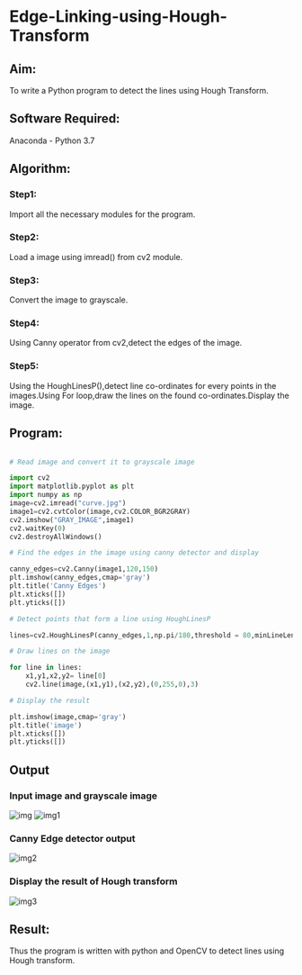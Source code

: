 # Edge-Linking-using-Hough-Transform
## Aim:
To write a Python program to detect the lines using Hough Transform.

## Software Required:
Anaconda - Python 3.7

## Algorithm:
### Step1:

Import all the necessary modules for the program.

### Step2:

Load a image using imread() from cv2 module.

### Step3:

Convert the image to grayscale.

### Step4:

Using Canny operator from cv2,detect the edges of the image.

### Step5:

Using the HoughLinesP(),detect line co-ordinates for every points in the images.Using For loop,draw the lines on the found co-ordinates.Display the image.

## Program:
```Python

# Read image and convert it to grayscale image

import cv2
import matplotlib.pyplot as plt
import numpy as np
image=cv2.imread("curve.jpg")
image1=cv2.cvtColor(image,cv2.COLOR_BGR2GRAY)
cv2.imshow("GRAY_IMAGE",image1)
cv2.waitKey(0)
cv2.destroyAllWindows()

# Find the edges in the image using canny detector and display

canny_edges=cv2.Canny(image1,120,150)
plt.imshow(canny_edges,cmap='gray')
plt.title('Canny Edges')
plt.xticks([])
plt.yticks([])

# Detect points that form a line using HoughLinesP

lines=cv2.HoughLinesP(canny_edges,1,np.pi/180,threshold = 80,minLineLength=50,maxLineGap=250)

# Draw lines on the image

for line in lines:
    x1,y1,x2,y2= line[0]
    cv2.line(image,(x1,y1),(x2,y2),(0,255,0),3)

# Display the result

plt.imshow(image,cmap='gray')
plt.title('image')
plt.xticks([])
plt.yticks([])

```
## Output

### Input image and grayscale image

![img](https://user-images.githubusercontent.com/75413726/169636227-287eef86-b421-4c4d-9286-efa0c90dcf79.jpg)
![img1](https://user-images.githubusercontent.com/75413726/169636231-d6928c73-d8c6-4aaa-b947-fa96439d8c05.jpg)


### Canny Edge detector output

![img2](https://user-images.githubusercontent.com/75413726/169636237-8e5ec13d-ed99-4726-bd5f-bc429089a67e.jpg)


### Display the result of Hough transform

![img3](https://user-images.githubusercontent.com/75413726/169636241-20c28876-60e4-4d64-950e-54ac61dbc485.jpg)

## Result:
Thus the program is written with python and OpenCV to detect lines using Hough transform. 
